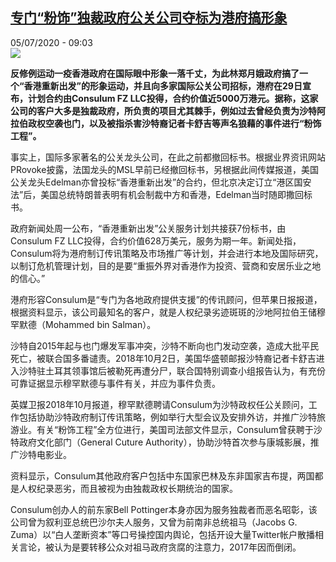 <!--1593935696000-->
[专门“粉饰”独裁政府公关公司夺标为港府搞形象](http://www.rfi.fr//cn/%E6%B8%AF%E6%BE%B3%E5%8F%B0/20200705-%E4%B8%93%E9%97%A8-%E7%B2%89%E9%A5%B0-%E7%8B%AC%E8%A3%81%E6%94%BF%E5%BA%9C%E5%85%AC%E5%85%B3%E5%85%AC%E5%8F%B8%E5%A4%BA%E6%A0%87%E4%B8%BA%E6%B8%AF%E5%BA%9C%E6%90%9E%E5%BD%A2%E8%B1%A1)
------

<div>05/07/2020 - 09:03</div><img src="https://s.rfi.fr/media/display/91006f36-ba90-11ea-90df-005056bf87d6/w:310/p:16x9/hong-kong-carrie-lam_0.jpg"><p><strong>反修例运动一疫香港政府在国际眼中形象一落千丈，为此林郑月娥政府搞了一个“香港重新出发”的形象运动，并且向多家国际公关公司招标，港府在29日宣布，计划合约由Consulum FZ LLC投得，合约价值近5000万港元。据称，这家公司的客户大多是独裁政府，所负责的项目尤其棘手，例如过去曾经负责为沙特阿拉伯政权空袭也门，以及被指杀害沙特裔记者卡舒吉等声名狼藉的事件进行“粉饰工程”。</strong></p><div class="t-content__body u-clearfix"><div class="m-interstitial"></div><p>事实上，国际多家著名的公关龙头公司，在此之前都撤回标书。根据业界资讯网站PRovoke披露，法国龙头的MSL早前已经撤回标书，另根据此间传媒报道，美国公关龙头Edelman亦曾投标“香港重新出发”的合约，但北京决定订立“港区国安法”后，美国总统特朗普表明有机会制裁中方和香港，Edelman当时随即撒回标书。</p><p>政府新闻处周一公布，“香港重新出发”公关服务计划共接获7份标书，由Consulum FZ LLC投得，合约价值628万美元，服务为期一年。新闻处指，Consulum将为港府制订传讯策略及市场推广等计划，并会进行本地及国际研究，以制订危机管理计划，目的是要“重振外界对香港作为投资、营商和安居乐业之地的信心。”</p><p>港府形容Consulum是“专门为各地政府提供支援”的传讯顾问，但苹果日报报道，根据资料显示，该公司最知名的客户，就是人权纪录劣迹斑斑的沙地阿拉伯王储穆罕默德（Mohammed bin Salman）。</p><p>沙特自2015年起与也门爆发军事冲突，沙特不断向也门发动空袭，造成大批平民死亡，被联合国多番谴责。2018年10月2日，美国华盛顿邮报沙特裔记者卡舒吉进入沙特驻土耳其领事馆后被勒死再遭分尸，联合国特别调查小组报告认为，有充份可靠证据显示穆罕默德与事件有关，并应为事件负责。</p><p>英媒卫报2018年10月报道，穆罕默德聘请Consulum为沙特政权任公关顾问，工作包括协助沙特政府制订传讯策略，例如举行大型会议及安排外访，并推广沙特旅游业。有关“粉饰工程”全方位进行，美国司法部文件显示，Consulum曾获聘于沙特政府文化部门（General Cuture Authority），协助沙特首次参与康城影展，推广沙特电影业。</p><p>资料显示，Consulum其他政府客户包括中东国家巴林及东非国家吉布提，两国都是人权纪录恶劣，而且被视为由独裁政权长期统治的国家。</p><p>Consulum创办人的前东家Bell Pottinger本身亦因为服务独裁者而恶名昭彰，该公司曾为叙利亚总统巴沙尔夫人服务，又曾为前南非总统祖马（Jacobs G. Zuma）以“白人垄断资本”等口号操控国内舆论，包括开设大量Twitter帐户散播相关言论，被认为是要转移公众对祖马政府贪腐的注意力，2017年因而倒闭。</p><div class="o-self-promo o-self-promo--nl o-self-promo--hidden" data-selfpromo-newsletter></div><div class="o-self-promo o-self-promo--app o-self-promo--hidden" data-selfpromo-app></div></div>
